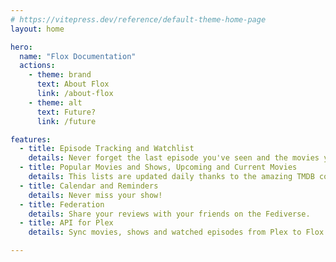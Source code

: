 ```yaml
---
# https://vitepress.dev/reference/default-theme-home-page
layout: home

hero:
  name: "Flox Documentation"
  actions:
    - theme: brand
      text: About Flox
      link: /about-flox
    - theme: alt
      text: Future?
      link: /future

features:
  - title: Episode Tracking and Watchlist
    details: Never forget the last episode you've seen and the movies you're waiting for.
  - title: Popular Movies and Shows, Upcoming and Current Movies
    details: This lists are updated daily thanks to the amazing TMDB contributors.
  - title: Calendar and Reminders
    details: Never miss your show!
  - title: Federation
    details: Share your reviews with your friends on the Fediverse.
  - title: API for Plex
    details: Sync movies, shows and watched episodes from Plex to Flox.

---
```


